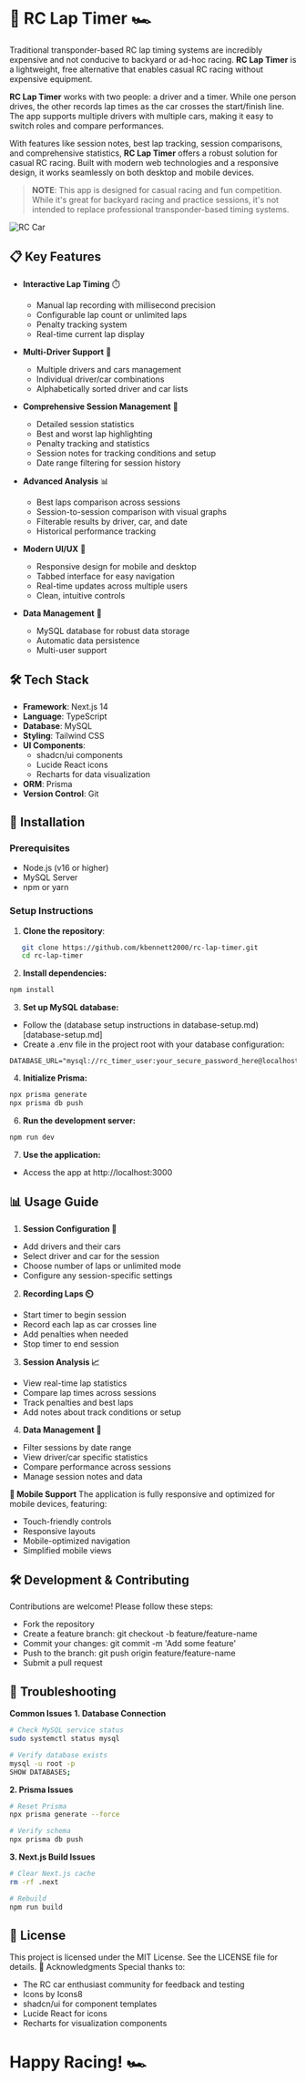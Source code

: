 # 🏁 RC Lap Timer 🏎️

Traditional transponder-based RC lap timing systems are incredibly expensive and not conducive to backyard or ad-hoc racing. **RC Lap Timer** is a lightweight, free alternative that enables casual RC racing without expensive equipment.

**RC Lap Timer** works with two people: a driver and a timer. While one person drives, the other records lap times as the car crosses the start/finish line. The app supports multiple drivers with multiple cars, making it easy to switch roles and compare performances.

With features like session notes, best lap tracking, session comparisons, and comprehensive statistics, **RC Lap Timer** offers a robust solution for casual RC racing. Built with modern web technologies and a responsive design, it works seamlessly on both desktop and mobile devices.

> **NOTE**: This app is designed for casual racing and fun competition. While it's great for backyard racing and practice sessions, it's not intended to replace professional transponder-based timing systems.

![RC Car](https://img.icons8.com/color/48/000000/car.png)

## 📋 Key Features

- **Interactive Lap Timing** ⏱️
  - Manual lap recording with millisecond precision
  - Configurable lap count or unlimited laps
  - Penalty tracking system
  - Real-time current lap display

- **Multi-Driver Support** 👥
  - Multiple drivers and cars management
  - Individual driver/car combinations
  - Alphabetically sorted driver and car lists

- **Comprehensive Session Management** 📝
  - Detailed session statistics
  - Best and worst lap highlighting
  - Penalty tracking and statistics
  - Session notes for tracking conditions and setup
  - Date range filtering for session history

- **Advanced Analysis** 📊
  - Best laps comparison across sessions
  - Session-to-session comparison with visual graphs
  - Filterable results by driver, car, and date
  - Historical performance tracking

- **Modern UI/UX** 🎨
  - Responsive design for mobile and desktop
  - Tabbed interface for easy navigation
  - Real-time updates across multiple users
  - Clean, intuitive controls

- **Data Management** 💾
  - MySQL database for robust data storage
  - Automatic data persistence
  - Multi-user support


## 🛠️ Tech Stack
- **Framework**: Next.js 14
- **Language**: TypeScript
- **Database**: MySQL
- **Styling**: Tailwind CSS
- **UI Components**: 
  - shadcn/ui components
  - Lucide React icons
  - Recharts for data visualization
- **ORM**: Prisma
- **Version Control**: Git


## 🚀 Installation

### Prerequisites
- Node.js (v16 or higher)
- MySQL Server
- npm or yarn

### Setup Instructions

1. **Clone the repository**:
```bash
   git clone https://github.com/kbennett2000/rc-lap-timer.git
   cd rc-lap-timer
```

2. **Install dependencies:**
```bash
npm install
```

3. **Set up MySQL database:**
- Follow the (database setup instructions in database-setup.md)[database-setup.md]
- Create a .env file in the project root with your database configuration:
```env
DATABASE_URL="mysql://rc_timer_user:your_secure_password_here@localhost:3306/rc_lap_timer"
```

4. **Initialize Prisma:**
```bash
npx prisma generate
npx prisma db push
```

6. **Run the development server:**
```bash
npm run dev
```

7. **Use the application:**
- Access the app at http://localhost:3000


## 📊 Usage Guide

1. **Session Configuration 🏁**
- Add drivers and their cars
- Select driver and car for the session
- Choose number of laps or unlimited mode
- Configure any session-specific settings

2. **Recording Laps ⏲️**
- Start timer to begin session
- Record each lap as car crosses line
- Add penalties when needed
- Stop timer to end session

3. **Session Analysis 📈**
- View real-time lap statistics
- Compare lap times across sessions
- Track penalties and best laps
- Add notes about track conditions or setup

4. **Data Management 💾**
- Filter sessions by date range
- View driver/car specific statistics
- Compare performance across sessions
- Manage session notes and data

**📱 Mobile Support**
The application is fully responsive and optimized for mobile devices, featuring:
- Touch-friendly controls
- Responsive layouts
- Mobile-optimized navigation
- Simplified mobile views


## 🛠️ Development & Contributing

Contributions are welcome! Please follow these steps:
- Fork the repository
- Create a feature branch: git checkout -b feature/feature-name
- Commit your changes: git commit -m 'Add some feature'
- Push to the branch: git push origin feature/feature-name
- Submit a pull request


## 🔧 Troubleshooting

**Common Issues**
**1. Database Connection**
```bash
# Check MySQL service status
sudo systemctl status mysql

# Verify database exists
mysql -u root -p
SHOW DATABASES;
```

**2. Prisma Issues**
```bash
# Reset Prisma
npx prisma generate --force

# Verify schema
npx prisma db push
```

**3. Next.js Build Issues**
```bash
# Clear Next.js cache
rm -rf .next

# Rebuild
npm run build
```

## 📜 License

This project is licensed under the MIT License. See the LICENSE file for details.
🙌 Acknowledgments
Special thanks to:
- The RC car enthusiast community for feedback and testing
- Icons by Icons8
- shadcn/ui for component templates
- Lucide React for icons
- Recharts for visualization components

# Happy Racing! 🏎️